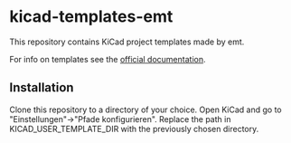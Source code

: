 kicad-templates-emt
===================

This repository contains KiCad project templates made by emt.

For info on templates see the [official documentation](http://docs.kicad-pcb.org/master/en/kicad/kicad.html#project_templates).

Installation
------------
Clone this repository to a directory of your choice. Open KiCad and go to "Einstellungen"->"Pfade konfigurieren". Replace the path in KICAD_USER_TEMPLATE_DIR with the previously chosen directory.

